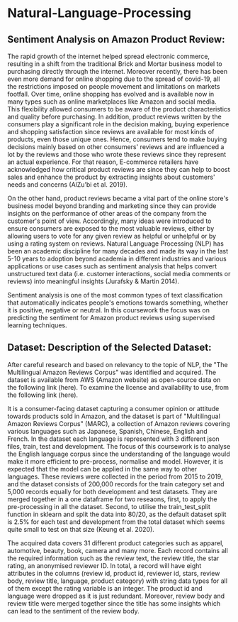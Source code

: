 # Natural-Language-Processing

## Sentiment Analysis on Amazon Product Review:
The rapid growth of the internet helped spread electronic commerce, resulting in a shift from the traditional Brick and Mortar business model to purchasing directly through the internet. Moreover recently, there has been even more demand for online shopping due to the spread of covid-19, all the restrictions imposed on people movement and limitations on markets footfall. Over time, online shopping has evolved and is available now in many types such as online marketplaces like Amazon and social media. This flexibility allowed consumers to be aware of the product characteristics and quality before purchasing. In addition, product reviews written by the consumers play a significant role in the decision making, buying experience and shopping satisfaction since reviews are available for most kinds of products, even those unique ones. Hence, consumers tend to make buying decisions mainly based on other consumers' reviews and are influenced a lot by the reviews and those who wrote these reviews since they represent an actual experience. For that reason, E-commerce retailers have acknowledged how critical product reviews are since they can help to boost sales and enhance the product by extracting insights about customers' needs and concerns (AlZu’bi et al. 2019).

On the other hand, product reviews became a vital part of the online store's business model beyond branding and marketing since they can provide insights on the performance of other areas of the company from the customer's point of view. Accordingly, many ideas were introduced to ensure consumers are exposed to the most valuable reviews, either by allowing users to vote for any given review as helpful or unhelpful or by using a rating system on reviews. Natural Language Processing (NLP) has been an academic discipline for many decades and made its way in the last 5-10 years to adoption beyond academia in different industries and various applications or use cases such as sentiment analysis that helps convert unstructured text data (i.e. customer interactions, social media comments or reviews) into meaningful insights (Jurafsky & Martin 2014).

Sentiment analysis is one of the most common types of text classification that automatically indicates people's emotions towards something, whether it is positive, negative or neutral. In this coursework the focus was on predicting the sentiment for Amazon product reviews using supervised learning techniques.

## Dataset: Description of the Selected Dataset:
After careful research and based on relevancy to the topic of NLP, the "The Multilingual Amazon Reviews Corpus" was identified and acquired. The dataset is available from AWS (Amazon website) as open-source data on the following link (here). To examine the license and availability to use, from the following link (here).

It is a consumer-facing dataset capturing a consumer opinion or attitude towards products sold in Amazon, and the dataset is part of "Multilingual Amazon Reviews Corpus" (MARC), a collection of Amazon reviews covering various languages such as Japanese, Spanish, Chinese, English and French. In the dataset each language is represented with 3 different json files, train, test and development. The focus of this coursework is to analyse the English language corpus since the understanding of the language would make it more efficient to pre-process, normalise and model. However, it is expected that the model can be applied in the same way to other languages. These reviews were collected in the period from 2015 to 2019, and the dataset consists of 200,000 records for the train category set and 5,000 records equally for both development and test datasets. They are merged together in a one dataframe for two reseaons, first, to apply the pre-processing in all the dataset. Second, to utilise the train_test_split function in sklearn and split the data into 80/20, as the default dataset split is 2.5% for each test and development from the total dataset which seems quite small to test on that size (Keung et al. 2020).

The acquired data covers 31 different product categories such as apparel, automotive, beauty, book, camera and many more. Each record contains all the required information such as the review text, the review title, the star rating, an anonymised reviewer ID. In total, a record will have eight attributes in the columns (review id, product id, reviewer id, stars, review body, review title, language, product category) with string data types for all of them except the rating variable is an integer. The product id and language were dropped as it is just redundant. Moreover, review body and review title were merged together since the title has some insights which can lead to the sentiment of the review body.
